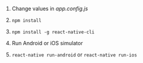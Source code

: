 1. Change values in _app.config.js_

2. ```npm install```

3. ```npm install -g react-native-cli```

4. Run Android or iOS simulator

4. ```react-native run-android``` or ```react-native run-ios```
